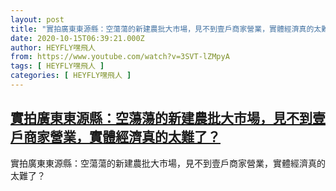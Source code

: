 ```yaml
---
layout: post
title: "實拍廣東東源縣：空蕩蕩的新建農批大市場，見不到壹戶商家營業，實體經濟真的太難了？"
date: 2020-10-15T06:39:21.000Z
author: HEYFLY嘿飛人
from: https://www.youtube.com/watch?v=3SVT-lZMpyA
tags: [ HEYFLY嘿飛人 ]
categories: [ HEYFLY嘿飛人 ]
---
```

<!--1602743961000-->
[實拍廣東東源縣：空蕩蕩的新建農批大市場，見不到壹戶商家營業，實體經濟真的太難了？](https://www.youtube.com/watch?v=3SVT-lZMpyA)
------

<div>
實拍廣東東源縣：空蕩蕩的新建農批大市場，見不到壹戶商家營業，實體經濟真的太難了？
</div>
